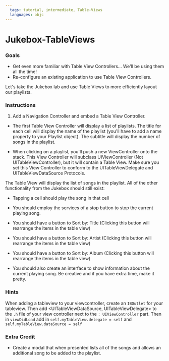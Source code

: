 ```yaml
---
  tags: tutorial, intermediate, Table-Views
  languages: objc
---
```


Jukebox-TableViews
=========

### Goals 

- Get even more familiar with Table View Controllers... We'll be using them all the time! 
- Re-configure an existing application to use Table View Controllers. 


Let's take the Jukebox lab and use Table Views to more efficiently layout our playlists.    


### Instructions 

1. Add a Navigation Controller and embed a Table View Controller.

- The first Table View Controller will display a list of playlists.  The title for each cell will display the name of the playlist (you'll have to add a name property to your Playlist object).  The subtitle will display the number of songs in the playlist.  

- When clicking on a playlist, you'll push a new ViewController onto the stack.  This View Controller will subclass UIViewController  (Not UITableViewController), but it will contain a Table View.  Make sure you set this View Controller to conform to the UITableViewDelegate and UITableViewDataSource Protocols.  

The Table View will display the list of songs in the playlist.  All of the other functionality from the Jukebox should still exist: 

- Tapping a cell should play the song in that cell 
- You should employ the services of a stop button to stop the current playing song.  
- You should have a button to Sort by: Title (Clicking this button will rearrange the items in the table view) 
- You should have a button to Sort by: Artist (Clicking this button will rearrange the items in the table view)
- You should have a button to Sort by: Album   (Clicking this button will rearrange the items in the table view)  

- You should also create an interface to show information about the current playing song.  Be creative and if you have extra time, make it pretty.  

### Hints

When adding a tableview to your viewcontroller, create an `IBOutlet` for your tableview. Then add <UITableViewDataSource, UITableViewDelegate> to the `.h` file of your view controller next to the `: UIViewController` part. Then in `viewDidLoad` add in `self.myTableView.delegate = self` and `self.myTableView.dataSource = self`

### Extra Credit 

- Create a modal that when presented lists all of the songs and allows an additional song to be added to the playlist.  



